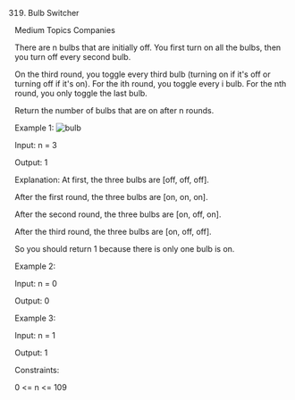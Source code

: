 319. Bulb Switcher

Medium Topics Companies

There are n bulbs that are initially off. You first turn on all the bulbs, then you turn off every second bulb.

On the third round, you toggle every third bulb (turning on if it's off or turning off if it's on). For the ith round, you toggle every i bulb. For the nth round, you only toggle the last bulb.

Return the number of bulbs that are on after n rounds.


Example 1:
![bulb](https://github.com/AnkitPorwal04/LeetCode/assets/96345105/b6a480e0-6c67-48e0-ba9a-c7402ce0459e)

Input: n = 3

Output: 1

Explanation: At first, the three bulbs are [off, off, off].

After the first round, the three bulbs are [on, on, on].

After the second round, the three bulbs are [on, off, on].

After the third round, the three bulbs are [on, off, off]. 

So you should return 1 because there is only one bulb is on.

Example 2:

Input: n = 0

Output: 0

Example 3:

Input: n = 1

Output: 1
 

Constraints:

0 <= n <= 109
